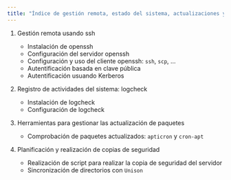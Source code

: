 ```yaml
---
title: "Índice de gestión remota, estado del sistema, actualizaciones y copias de seguridad"
---
```


1. Gestión remota usando ssh  

    * Instalación de openssh
    * Configuración del servidor openssh
    * Configuración y uso del cliente openssh: `ssh`, `scp`, ...
    * Autentificación basada en clave pública
    * Autentificación usuando Kerberos

2. Registro de actividades del sistema: logcheck  

    * Instalación de logcheck
    * Configuración de logcheck  

3. Herramientas para gestionar las actualización de paquetes  

    * Comprobación de paquetes actualizados: `apticron` y `cron-apt`  

4. Planificación y realización de copias de seguridad  

    * Realización de script para realizar la copia de seguridad del servidor
    * Sincronización de directorios con `Unison`